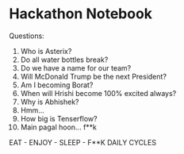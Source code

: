 # Hackathon Notebook

Questions:
1. Who is Asterix?
2. Do all water bottles break?
3. Do we have a name for our team?
4. Will McDonald Trump be the next President?
5. Am I becoming Borat?
6. When will Hrishi become 100% excited always?
7. Why is Abhishek?
8. Hmm...
9. How big is Tenserflow?
10. Main pagal hoon... f**k

EAT - ENJOY - SLEEP - F**K DAILY CYCLES
